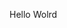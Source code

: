 Hello Wolrd
































































































































































































































































































































































































































































































































































































































































































































































































































































































